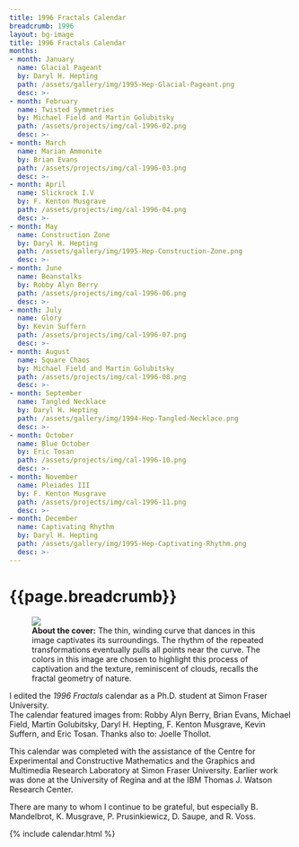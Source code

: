 ```yaml
---
title: 1996 Fractals Calendar
breadcrumb: 1996
layout: bg-image
title: 1996 Fractals Calendar
months:
- month: January
  name: Glacial Pageant
  by: Daryl H. Hepting
  path: /assets/gallery/img/1995-Hep-Glacial-Pageant.png
  desc: >-
- month: February
  name: Twisted Symmetries
  by: Michael Field and Martin Golubitsky
  path: /assets/projects/img/cal-1996-02.png
  desc: >-
- month: March
  name: Marian Ammonite
  by: Brian Evans
  path: /assets/projects/img/cal-1996-03.png
  desc: >-
- month: April
  name: Slickrock I.V
  by: F. Kenton Musgrave
  path: /assets/projects/img/cal-1996-04.png
  desc: >-
- month: May
  name: Construction Zone
  by: Daryl H. Hepting
  path: /assets/gallery/img/1995-Hep-Construction-Zone.png
  desc: >-
- month: June
  name: Beanstalks
  by: Robby Alyn Berry
  path: /assets/projects/img/cal-1996-06.png
  desc: >-
- month: July
  name: Glory
  by: Kevin Suffern
  path: /assets/projects/img/cal-1996-07.png
  desc: >-
- month: August
  name: Square Chaos
  by: Michael Field and Martin Golubitsky
  path: /assets/projects/img/cal-1996-08.png
  desc: >-
- month: September
  name: Tangled Necklace
  by: Daryl H. Hepting
  path: /assets/gallery/img/1994-Hep-Tangled-Necklace.png
  desc: >-
- month: October
  name: Blue October
  by: Eric Tosan
  path: /assets/projects/img/cal-1996-10.png
  desc: >-
- month: November
  name: Pleiades III
  by: F. Kenton Musgrave
  path: /assets/projects/img/cal-1996-11.png
  desc: >-
- month: December
  name: Captivating Rhythm
  by: Daryl H. Hepting
  path: /assets/gallery/img/1995-Hep-Captivating-Rhythm.png
  desc: >-
---
```

# {{page.breadcrumb}}
	
<figure>
<img class="img-responsive" src="{{ "/assets/gallery/img/1995-Hep-Captivating-Rhythm.png" | relative_url }}" />
<figcaption>
<strong>About the cover:</strong> 
The thin, winding curve that dances in this image captivates its surroundings.
The rhythm of the repeated transformations eventually pulls all points near the curve. The colors in this image are chosen to highlight this process of 
captivation and the texture, reminiscent of clouds, 
recalls the fractal geometry of nature.
</figcaption>
</figure>

I edited the 
<em>1996 Fractals</em> calendar
as a Ph.D. student at Simon Fraser University.  
The calendar featured images from:
Robby Alyn Berry,
Brian Evans,
Michael Field,
Martin Golubitsky,
Daryl H. Hepting,
F. Kenton Musgrave,
Kevin Suffern, and
Eric Tosan. 
Thanks also to: 
Joelle Thollot.

This calendar was completed with the assistance of 
the Centre for Experimental and Constructive Mathematics and 
the Graphics and Multimedia Research Laboratory
at Simon Fraser University. 
Earlier work was done at the University of Regina
and at the IBM Thomas J. Watson Research Center.  

There are many to whom I continue to be grateful, 
but especially B. Mandelbrot, K. Musgrave, P. Prusinkiewicz, D. Saupe, and R. Voss.

{% include calendar.html %}
